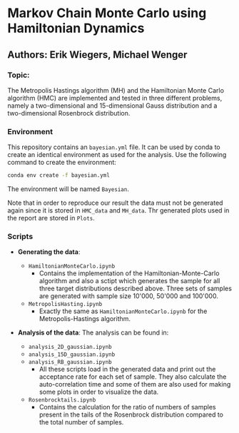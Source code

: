 # Markov Chain Monte Carlo using Hamiltonian Dynamics

## Authors: Erik Wiegers, Michael Wenger

### Topic:
The Metropolis Hastings algorithm (MH) and the Hamiltonian Monte Carlo algorithm (HMC) are implemented and tested in three different problems, namely a two-dimensional and 15-dimensional Gauss distribution and a two-dimensional Rosenbrock distribution.
### Environment
This repository contains an `bayesian.yml` file. It can be used by conda to create an identical environment as used for the analysis. Use the following command to create the environment:

```bash
conda env create -f bayesian.yml
```

The environment will be named `Bayesian`.

Note that in order to reproduce our result the data must not be generated again since it is stored in `HMC_data` and `MH_data`. Thr generated plots used in the report are stored in `Plots`.

### Scripts
- **Generating the data**: 
  - `HamiltonianMonteCarlo.ipynb`
    - Contains the implementation of the Hamiltonian-Monte-Carlo algorithm and also a sctipt which generates the sample for all three target distributions described above. Three sets of samples are generated with sample size 10'000, 50'000 and 100'000.
  - `MetropolisHasting.ipynb`
    - Exactly the same as `HamiltonianMonteCarlo.ipynb` for the Metropolis-Hastings algorithm.

- **Analysis of the data**:
  The analysis can be found in:
  - `analysis_2D_gaussian.ipynb`
  - `analysis_15D_gaussian.ipynb`
  - `analysis_RB_gaussian.ipynb`
    - All these scripts load in the generated data and print out the acceptance rate for each set of sample. They also calculate the auto-correlation time and some of them are also used for making some plots in order to visualize the data.
  - `Rosenbrocktails.ipynb`
    - Contains the calculation for the ratio of numbers of samples present in the tails of the Rosenbrock distribution compared to the total number of samples.
